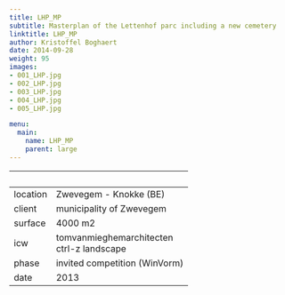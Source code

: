 ```yaml
---
title: LHP_MP
subtitle: Masterplan of the Lettenhof parc including a new cemetery
linktitle: LHP_MP
author: Kristoffel Boghaert
date: 2014-09-28
weight: 95
images:
- 001_LHP.jpg
- 002_LHP.jpg
- 003_LHP.jpg
- 004_LHP.jpg
- 005_LHP.jpg

menu:
  main:
    name: LHP_MP
    parent: large
---
```


&nbsp;|&nbsp;
------|------
location		|	Zwevegem - Knokke (BE)
client			|	municipality of Zwevegem
surface			|	4000 m2
icw				|	tomvanmieghemarchitecten <br/> ctrl-z landscape
phase			|	invited competition (WinVorm)
date			|	2013

